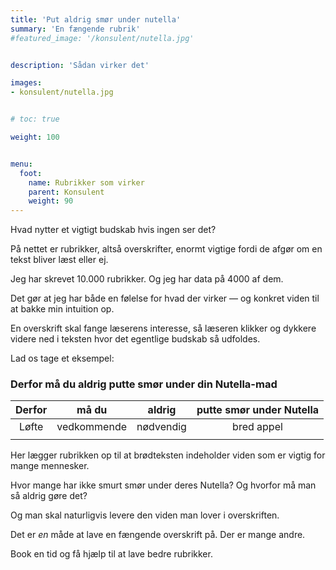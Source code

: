 ```yaml
---
title: 'Put aldrig smør under nutella'
summary: 'En fængende rubrik'
#featured_image: '/konsulent/nutella.jpg'


description: 'Sådan virker det'

images:
- konsulent/nutella.jpg


# toc: true

weight: 100


menu:
  foot:
    name: Rubrikker som virker 
    parent: Konsulent
    weight: 90
---
```



Hvad nytter et vigtigt budskab hvis ingen ser det?

På nettet er rubrikker, altså overskrifter, enormt vigtige fordi de afgør om en tekst bliver læst eller ej.

Jeg har skrevet 10.000 rubrikker. Og jeg har data på 4000 af dem.

Det gør at jeg har både en følelse for hvad der virker — og konkret viden til at bakke min intuition op.

En overskrift skal fange læserens interesse, så læseren klikker og dykkere videre ned i teksten hvor det egentlige budskab så udfoldes.


Lad os tage et eksempel:

### Derfor må du aldrig putte smør under din Nutella-mad

| Derfor            | må du       | aldrig     | putte smør under Nutella  |
| :---------------: | :---------: | :--------: | :-----------------------: |
| Løfte             | vedkommende | nødvendig  | bred appel                |
|                   |             |            |                           |

Her lægger rubrikken op til at brødteksten indeholder viden som er vigtig for mange mennesker.

Hvor mange har ikke smurt smør under deres Nutella? Og hvorfor må man så aldrig gøre det?

Og man skal naturligvis levere den viden man lover i overskriften.

Det er *en* måde at lave en fængende overskrift på. Der er mange andre.

Book en tid og få hjælp til at lave bedre rubrikker.
